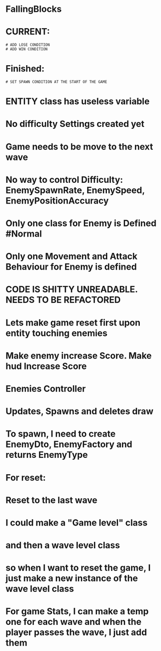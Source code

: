 # FallingBlocks


# CURRENT:
    # ADD LOSE CONDITION    
    # ADD WIN CONDITION

# Finished: 
    # SET SPAWN CONDITION AT THE START OF THE GAME



# ENTITY class has useless variable


# No difficulty Settings created yet
# Game needs to be move to the next wave
# No way to control Difficulty: EnemySpawnRate, EnemySpeed, EnemyPositionAccuracy
# Only one class for Enemy is Defined #Normal
# Only one Movement and Attack Behaviour for Enemy is defined


# CODE IS SHITTY UNREADABLE. NEEDS TO BE REFACTORED


# Lets make game reset first upon entity touching enemies
# Make enemy increase Score. Make hud Increase Score


# Enemies Controller
# Updates, Spawns and deletes draw
# To spawn, I need to create EnemyDto, EnemyFactory and returns EnemyType


# For reset:
# Reset to the last wave
# I could make a "Game level" class
# and then a wave level class
# so when I want to reset the game, I just make a new instance of the wave level class 
# For game Stats, I can make a temp one for each wave and when the player passes the wave, I just add them 


